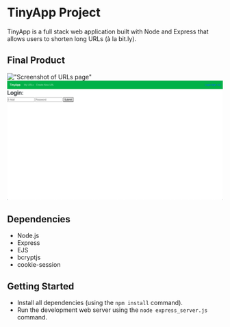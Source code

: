 # TinyApp Project

TinyApp is a full stack web application built with Node and Express that allows users to shorten long URLs (à la bit.ly).

## Final Product

!["Screenshot of URLs page"](https://github.com/nourm9/tinyApp/blob/master/docs/urls-page.png)
!["Screenshot of login page"](https://github.com/nourm9/tinyApp/blob/master/docs/urls_login.png)

## Dependencies

- Node.js
- Express
- EJS
- bcryptjs
- cookie-session

## Getting Started

- Install all dependencies (using the `npm install` command).
- Run the development web server using the `node express_server.js` command.
